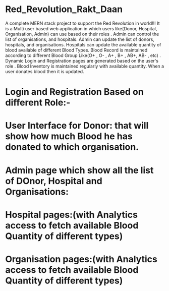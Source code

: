 # Red_Revolution_Rakt_Daan
A complete MERN stack project to support the Red Revolution in world!!!
It is a Multi user based web application in which users like(Donor, Hospital, Organisation, Admin) can  use based on their roles . Admin can control the list of organisations, and hospitals. Admin can update the list of donors, hospitals, and organisations. Hospitals can update the available quantity of blood available of different Blood Types.
Blood Record is maintained according to different Blood Group Like(O+ , O- , A+ , B+ , AB+, AB- , etc) . 
Dynamic Login and Registration pages are generated based on the user's role .
Blood Inventory is maintained regularly with available quantity. When a user donates blood then it is updated.
# Login and Registration Based on different Role:-


# User Interface for Donor: that will show how much Blood he has donated to which organisation.


# Admin page which show all the list of DOnor, Hospital and Organisations:


# Hospital pages:(with Analytics access to fetch available Blood Quantity of different types)


# Organisation pages:(with Analytics access to fetch available Blood Quantity of different types)


